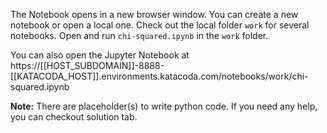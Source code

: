 The Notebook opens in a new browser window. You can create a new notebook or open a local one. Check out the local folder `work` for several notebooks. Open and run `chi-squared.ipynb` in the `work` folder.

You can also open the Jupyter Notebook at https://[[HOST_SUBDOMAIN]]-8888-[[KATACODA_HOST]].environments.katacoda.com/notebooks/work/chi-squared.ipynb

**Note:**
There are placeholder(s) to write python code. If you need any help, you can checkout solution tab.